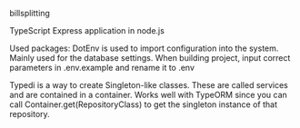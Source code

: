 billsplitting

TypeScript Express application in node.js

Used packages:
DotEnv is used to import configuration into the system. Mainly used for the database settings.
When building project, input correct parameters in .env.example and rename it to .env

Typedi is a way to create Singleton-like classes. These are called services and are contained in a container.
Works well with TypeORM since you can call Container.get(RepositoryClass) to get the singleton instance of that repository.
